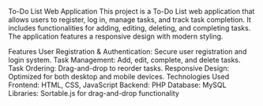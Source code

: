 To-Do List Web Application
This project is a To-Do List web application that allows users to register, log in, manage tasks, and track task completion. It includes functionalities for adding, editing, deleting, and completing tasks. The application features a responsive design with modern styling.

Features
User Registration & Authentication: Secure user registration and login system.
Task Management: Add, edit, complete, and delete tasks.
Task Ordering: Drag-and-drop to reorder tasks.
Responsive Design: Optimized for both desktop and mobile devices.
Technologies Used
Frontend: HTML, CSS, JavaScript
Backend: PHP
Database: MySQL
Libraries: Sortable.js for drag-and-drop functionality
